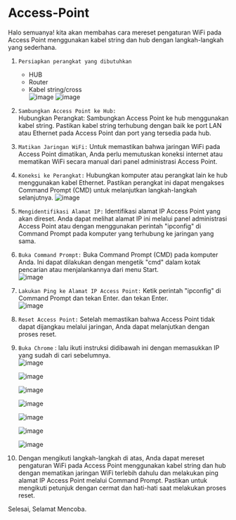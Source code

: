 # Access-Point
Halo semuanya! kita akan membahas cara mereset pengaturan WiFi pada Access Point menggunakan kabel string dan hub dengan langkah-langkah yang sederhana.  
1. `Persiapkan perangkat yang dibutuhkan`  
   - HUB
   - Router  
   - Kabel string/cross  
     ![image](https://github.com/Azzadlyh/Access-Point-Server/assets/126213404/9b68ec79-4774-4c7c-a5e9-9035637e74ee) ![image](https://github.com/Azzadlyh/Access-Point-Server/assets/126213404/f1b9aecf-f418-4ffc-8e64-3a8e506d1be0)  

2. `Sambungkan Access Point ke Hub:`  
   Hubungkan Perangkat: Sambungkan Access Point ke hub menggunakan kabel string. Pastikan kabel string terhubung dengan baik ke port LAN atau Ethernet pada Access Point dan port yang tersedia pada hub.
   
4. `Matikan Jaringan WiFi:`
   Untuk memastikan bahwa jaringan WiFi pada Access Point dimatikan, Anda perlu memutuskan koneksi internet atau mematikan WiFi secara manual dari panel administrasi Access Point.  

5. `Koneksi ke Perangkat:`
   Hubungkan komputer atau perangkat lain ke hub menggunakan kabel Ethernet. Pastikan perangkat ini dapat mengakses Command Prompt (CMD) untuk melanjutkan langkah-langkah selanjutnya.
   ![image](https://github.com/Azzadlyh/Access-Point-Server/assets/126213404/10769fd2-e7b9-4e7e-a09f-988b9bcd9441)  

7. `Mengidentifikasi Alamat IP:`
   Identifikasi alamat IP Access Point yang akan direset. Anda dapat melihat alamat IP ini melalui panel administrasi Access Point atau
    dengan menggunakan perintah "ipconfig" di Command Prompt pada komputer yang terhubung ke jaringan yang sama.

8. `Buka Command Prompt:`
   Buka Command Prompt (CMD) pada komputer Anda. Ini dapat dilakukan dengan mengetik "cmd" dalam kotak pencarian atau menjalankannya dari menu Start.  
   ![image](https://github.com/Azzadlyh/Access-Point-Server/assets/126213404/dfa1087d-d5e8-4ee6-8237-8bf5ec774858)  

9. `Lakukan Ping ke Alamat IP Access Point:`
   Ketik perintah "ipconfig" di Command Prompt dan tekan Enter. dan tekan Enter.  
   ![image](https://github.com/Azzadlyh/Access-Point-Server/assets/126213404/519ea374-af6e-4225-a04e-a20be40b87e4)  

10. `Reset Access Point:`
    Setelah memastikan bahwa Access Point tidak dapat dijangkau melalui jaringan, Anda dapat melanjutkan dengan proses reset.

11. `Buka Chrome` :   lalu ikuti instruksi didibawah ini dengan memasukkan IP yang sudah di cari sebelumnya.  
    ![image](https://github.com/Azzadlyh/Access-Point-Server/assets/126213404/71f2a87f-59ef-4675-875f-dc3071e73f88)  
  
    ![image](https://github.com/Azzadlyh/Access-Point-Server/assets/126213404/7bccd4b1-6c2f-4701-bbfa-74948f0dbe3d)  
  
    ![image](https://github.com/Azzadlyh/Access-Point-Server/assets/126213404/04b1937c-e09a-48d5-8a1a-4ef8044cdcc4)  
  
    ![image](https://github.com/Azzadlyh/Access-Point-Server/assets/126213404/cd2e241f-9155-4cef-8aad-67d4ba998b12)  
  
    ![image](https://github.com/Azzadlyh/Access-Point-Server/assets/126213404/ee152528-5c70-4bef-ab18-2ab21e6325d0)  
  
    ![image](https://github.com/Azzadlyh/Access-Point-Server/assets/126213404/7c5f67a9-8313-46b6-a82e-9ae7b61fde3a)  
  
    ![image](https://github.com/Azzadlyh/Access-Point-Server/assets/126213404/ccfc08b1-ab66-40e6-9e19-50981a34c307)  
   
12. Dengan mengikuti langkah-langkah di atas, Anda dapat mereset pengaturan WiFi pada Access Point menggunakan kabel string dan hub dengan mematikan jaringan WiFi terlebih dahulu dan melakukan ping alamat IP Access Point melalui Command Prompt. Pastikan untuk mengikuti petunjuk dengan cermat dan hati-hati saat melakukan proses reset.

Selesai, Selamat Mencoba. 





